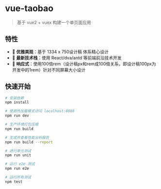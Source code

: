 # vue-taobao

> 基于 vue2 + vuex 构建一个单页面应用

## 特性

- :gem: **优雅美观**：基于 1334 x 750设计稿 体系精心设计
- :rocket: **最新技术栈**：使用 React/dva/antd 等前端前沿技术开发
- :iphone: **响应式**：使用100倍rem（设计稿px和rem成100倍关系，即设计稿100px为开发中的1rem）针对不同屏幕大小设计

## 快速开始

``` bash
# 安装依赖
npm install

# 使用热加载模式访问 localhost:8888 
npm run dev

# 生产环境打包压缩
npm run build

# 生成并查看性能分析报告
npm run build --report

# 进行单元测试
npm run unit

# 运行 e2e 测试
npm run e2e

# 运行所有测试
npm test
```